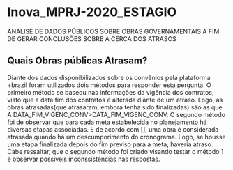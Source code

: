 # Inova_MPRJ-2020_ESTAGIO
ANALISE DE DADOS PÚBLICOS SOBRE OBRAS GOVERNAMENTAIS A FIM DE GERAR CONCLUSÕES SOBRE A CERCA DOS ATRASOS

## Quais Obras públicas Atrasam?
Diante dos dados disponibilizados sobre os convênios pela plataforma +brazil foram utilizados dois métodos para responder esta pergunta. 
O primeiro método se baseou nas informações da vigência dos contratos, visto que a data fim dos contratos é alterada diante de um atraso. Logo, as obras atrasadas(que atrasaram, embora tenha sido finalizadas) são as que A DATA_FIM_VIGENC_CONV>DATA_FIM_VIGENC_CONV.
O segundo método foi de observar que para cada meta estabelecida no planejamento há diversas etapas associadas. E de acordo com [], uma obra é considerada atrasada quando há um descumporimento do cronograma. Logo, se housse uma etapa finalizada depois do fim previso para a meta, haveria atraso. 
Cabe ressaltar, que o segundo método foi criado visando testar o método 1 e observar possíveis inconssistências nas respostas.


